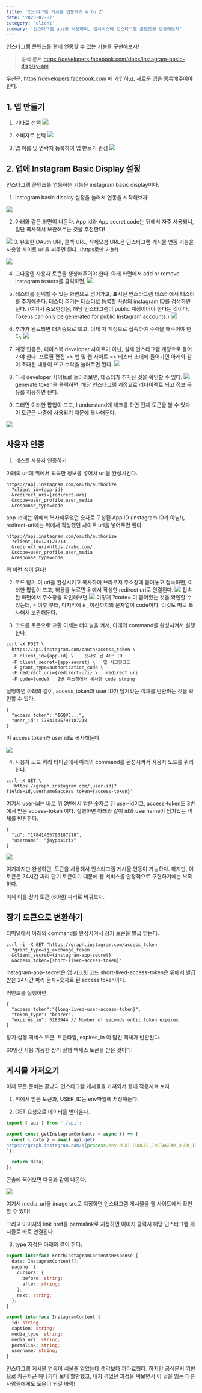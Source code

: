 ```yaml
---
title: '인스타그램 게시물 연동하기 A to Z'
date: '2023-07-07'
category: 'client'
summary: '인스타그램 api를 사용하여, 웹서비스에 인스타그램 콘텐츠를 연동해보자'
---
```


인스타그램 콘텐츠를 웹에 연동할 수 있는 기능을 구현해보자!

> 공식 문서
> https://developers.facebook.com/docs/instagram-basic-display-api

우선은, https://developers.facebook.com 에 가입하고, 새로운 앱을 등록해주어야 한다.

## 1. 앱 만들기

1. 기타로 선택
   ![](https://velog.velcdn.com/images/jiwonyyy/post/09c39d97-fb46-48ed-b26c-a2f21b2bd7f6/image.png)

2. 소비자로 선택
   ![](https://velog.velcdn.com/images/jiwonyyy/post/25947da6-1ebe-44af-b9f8-25026b2d1ddb/image.png)

3. 앱 이름 및 연락처 등록하여 앱 만들기 완성
   ![](https://velog.velcdn.com/images/jiwonyyy/post/b158dcb6-7fab-4311-bbd9-7543be44bd42/image.png)

## 2. 앱에 Instagram Basic Display 설정

인스타그램 콘텐츠를 연동하는 기능은 instagram basic display이다.

1.  instagram basic display 설정을 눌러서 연동을 시작해보자!

![](https://velog.velcdn.com/images/jiwonyyy/post/4fd791e9-4c5e-4501-b76a-a099cf1c0ee9/image.png)

2. 아래와 같은 화면이 나온다.
   App Id와 App secret code는 뒤에서 자주 사용되니, 일단 복사해서 보관해두는 것을 추천한다!

![](https://velog.velcdn.com/images/jiwonyyy/post/7192defa-872a-475a-8cc3-d3c7533c1af4/image.png) 3. 유효한 OAuth URI, 콜백 URL, 삭제요청 URL은 인스타그램 게시물 연동 기능을 사용할 사이트 url을 써주면 된다. (https로만 가능!)

![](https://velog.velcdn.com/images/jiwonyyy/post/08424c6d-dd7a-40a2-8b30-f9bd953018fe/image.png)

4. 그다음엔 사용자 토큰을 생성해주어야 한다.
   아래 화면에서 add or remove instagram testers를 클릭하면,
   ![](https://velog.velcdn.com/images/jiwonyyy/post/7c6fd327-3cda-4a1b-b8e2-793029f1987f/image.png)

5. 테스터를 선택할 수 있는 화면으로 넘어가고, 표시된 인스타그램 테스터에서 테스터를 추가해준다. 테스터 추가는 테스터로 등록할 사람의 instagram ID를 검색하면 된다.
   (여기서 중요한점은, 해당 인스타그램이 public 계정이어야 한다는 것이다.
   Tokens can only be generated for public Instagram accounts.)
   ![](https://velog.velcdn.com/images/jiwonyyy/post/14a00353-ba81-4d1a-b92f-18ed6dc6adb1/image.png)

6. 추가가 완료되면 대기중으로 뜨고, 이제 저 계정으로 접속하여 수락을 해주어야 한다.
   ![](https://velog.velcdn.com/images/jiwonyyy/post/5908f49c-572a-4f92-b02e-95a4e6dc3cb8/image.png)

7. 계정 인증은, 페이스북 developer 사이트가 아닌, 실제 인스타그램 계정으로 들어가야 한다.
   프로필 편집 => 앱 및 웹 사이트 => 테스터 초대에 들어가면 아래와 같이 초대된 내용이 뜨고 수락을 눌러주면 된다.
   ![](https://velog.velcdn.com/images/jiwonyyy/post/a8f26859-4656-4830-8d40-b34c63db426d/image.png)

8. 다시 developer 사이트로 돌아와보면, 테스터가 추가된 것을 확인할 수 있다.
   ![](https://velog.velcdn.com/images/jiwonyyy/post/b97b3d80-a734-48ec-9ebd-13bee38fa662/image.png)
   generate token을 클릭하면, 해당 인스타그램 계정으로 리다이렉트 되고 정보 공유를 허용하면 된다.

9. 그러면 이러한 팝업이 뜨고, I understand에 체크를 하면 전체 토큰을 볼 수 있다. 이 토큰은 나중에 사용되기 때문에 복사해둔다.

![](https://velog.velcdn.com/images/jiwonyyy/post/40a42e59-c8a4-403f-a6ab-403a2ee1d007/image.png)

## 사용자 인증

1. 테스트 사용자 인증하기

아래의 url에 위에서 획득한 정보를 넣어서 url을 완성시킨다.

```
https://api.instagram.com/oauth/authorize
  ?client_id={app-id}
  &redirect_uri={redirect-uri}
  &scope=user_profile,user_media
  &response_type=code
```

app-id에는 위에서 복사해두었던 숫자로 구성된 App ID (instagram ID가 아님!), redirect-uri에는 위에서 작성했던 사이트 url을 넣어주면 된다.

```
https://api.instagram.com/oauth/authorize
  ?client_id=123123213
  &redirect_uri=https://abc.com/
  &scope=user_profile,user_media
  &response_type=code
```

뭐 이런 식이 된다!

2. 코드 받기
   이 url을 완성시키고 복사하여 브라우저 주소창에 붙여놓고 접속하면, 이러한 팝업이 뜨고, 허용을 누르면 위에서 작성한 redirect uri로 연결된다.
   ![](https://velog.velcdn.com/images/jiwonyyy/post/34824820-d074-4508-abad-e579f8f980bd/image.png)
   접속된 화면에서 주소창을 확인해보면
   ![](https://velog.velcdn.com/images/jiwonyyy/post/a80c9cb7-2566-4a04-80b1-2c649dbabf3c/image.png)
   이렇게 ?code= 이 붙어있는 것을 확인할 수 있는데,
   = 이후 부터, 마지막에 #\_ 이전까지의 문자열이 code이다.
   이것도 따로 복사해서 보관해둔다.

3. 코드를 토큰으로 교환
   이제는 터미널을 켜서, 아래의 command를 완성시켜서 실행한다.

```
curl -X POST \
  https://api.instagram.com/oauth/access_token \
  -F client_id={app-id} \    숫자로 된 APP ID
  -F client_secret={app-secret} \   앱 시크릿코드
  -F grant_type=authorization_code \
  -F redirect_uri={redirect-uri} \   redirect uri
  -F code={code}   2번 주소창에서 복사한 code string
```

실행하면 아래와 같이, access_token과 user ID가 담겨있는 객체를 반환하는 것을 확인할 수 있다.

```
{
  "access_token": "IGQVJ...",
  "user_id": 17841405793187218
}
```

이 access token과 user id도 복사해둔다.

![](https://velog.velcdn.com/images/jiwonyyy/post/702d8fad-a5f3-4873-9298-6d04b1dcb091/image.png)

4. 사용자 노드 쿼리
   터미널에서 아래의 command를 완성시켜서 사용자 노드를 쿼리 한다.

```
curl -X GET \
  'https://graph.instagram.com/{user-id}?fields=id,username&access_token={access-token}'
```

여기서 user-id는 바로 위 3번에서 받은 숫자로 된 user-id이고,
access-token도 3번에서 받은 access-token 이다.
실행하면 아래와 같이 id와 username이 담겨있는 객체를 반환한다.

```
{
  "id": "17841405793187218",
  "username": "jayposiris"
}
```

![](https://velog.velcdn.com/images/jiwonyyy/post/c9b0fb5a-85f9-4f80-b87c-463593006f8e/image.png)

여기까지만 완성하면, 토큰을 사용해서 인스타그램 게시물 연동이 가능하다. 하지만, 이 토큰은 24시간 짜리 단기 토큰이기 때문에 웹 서비스를 안정적으로 구현하기에는 부족하다.

이제 이를 장기 토큰 (60일) 짜리로 바꿔보자.

## 장기 토큰으로 변환하기

터미널에서 아래의 command를 완성시켜서 장기 토큰을 발급 받는다.

```
curl -i -X GET "https://graph.instagram.com/access_token
  ?grant_type=ig_exchange_token
  &client_secret={instagram-app-secret}
  &access_token={short-lived-access-token}"
```

instagram-app-secret은 앱 시크릿 코드
short-lived-access-token은 위에서 발급 받은 24시간 짜리 문자+숫자로 된 access token이다.

커맨드를 실행하면,

```
{
  "access_token":"{long-lived-user-access-token}",
  "token_type": "bearer",
  "expires_in": 5183944 // Number of seconds until token expires
}
```

장기 실행 액세스 토큰, 토큰타입, expires_in 이 담긴 객체가 반환된다.

60일간 사용 가능한 장기 실행 액세스 토큰을 받은 것이다!

## 게시물 가져오기

이제 모든 준비는 끝났다
인스타그램 게시물을 가져와서 웹에 적용시켜 보자

1. 위에서 받은 토큰과, USER_ID는 env파일에 저장해둔다.

2. GET 요청으로 데이터를 받아온다.

```js
import { api } from './api';

export const getInstagramContents = async () => {
  const { data } = await api.get(`
https://graph.instagram.com/${process.env.NEXT_PUBLIC_INSTAGRAM_USER_ID}/media?fields=id,media_type,media_url,permalink,thumbnail_url,username,caption&access_token=${process.env.NEXT_PUBLIC_INSTAGRAM_ACCESS_TOKEN}
`);

  return data;
};
```

콘솔에 찍어보면 다음과 같이 나온다.

![](https://velog.velcdn.com/images/jiwonyyy/post/68687a51-ed33-42d8-b4c4-b5892b818652/image.png)

여기서 media_url을 image src로 지정하면 인스타그램 게시물을 웹 사이트에서 확인할 수 있다!

그리고 이미지의 link href를 permalink로 지정하면 이미지 클릭시 해당 인스타그램 게시물로 바로 연결된다.

3. type 지정은 아래와 같이 한다.

```ts
export interface FetchInstagramContentsResponse {
  data: InstagramContent[];
  paging: {
    cursors: {
      before: string;
      after: string;
    };
    next: string;
  };
}

export interface InstagramContent {
  id: string;
  caption: string;
  media_type: string;
  media_url: string;
  permalink: string;
  username: string;
}
```

인스타그램 게시물 연동이 쉬울줄 알았는데 생각보다 까다로웠다.
하지만 공식문서 기반으로 차근차근 해나가다 보니 할만했고, 내가 겪었던 과정을 써보면서 이 글을 읽는 다른 사람들에게도 도움이 되길 바람!
